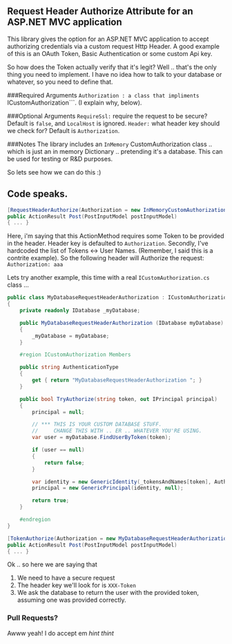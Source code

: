 ## Request Header Authorize Attribute for an ASP.NET MVC application
This library gives the option for an ASP.NET MVC application to accept authorizing credentials via a custom request Http Header. A good example of this is an OAuth Token, Basic Authentication or some custom Api key.

So how does the Token actually verify that it's legit? Well .. that's the only thing you need to implement. I have no idea how to talk to your database or whatever, so you need to define that.

###Required Arguments
```Authorization : a class that impliments ```ICustomAuthorization```. (I explain why, below).

###Optional Arguments
```RequireSsl:``` require the request to be secure? Default is ```false```, and ```LocalHost``` is ignored.
```Header:``` what header key should we check for? Default is ```Authorization```.

###Notes
The library includes an ``InMemory`` CustomAuthorization class .. which is just an in memory Dictionary .. pretending it's a database. This can be used for testing or R&D purposes.

So lets see how we can do this :)

## Code speaks.

```c#
[RequestHeaderAuthorize(Authorization = new InMemoryCustomAuthorization("aaa", "Pew Pew"))]
public ActionResult Post(PostInputModel postInputModel)
{ ... }
```

Here, i'm saying that this ActionMethod requires some Token to be provided in the header. Header key is defaulted to ```Authorization```.
Secondly, I've hardcoded the list of Tokens <-> User Names. (Remember, I said this is a contrite example).
So the following header will Authorize the request: ```Authorization: aaa```

Lets try another example, this time with a real ```ICustomAuthorization.cs``` class ...

```c#
public class MyDatabaseRequestHeaderAuthorization : ICustomAuthorization.cs
{
    private readonly IDatabase _myDatabase;

    public MyDatabaseRequestHeaderAuthorization (IDatabase myDatabase)
    {
        _myDatabase = myDatabase;
    }

    #region ICustomAuthorization Members

    public string AuthenticationType
    {
        get { return "MyDatabaseRequestHeaderAuthorization "; }
    }

    public bool TryAuthorize(string token, out IPrincipal principal)
    {
        principal = null;

        // *** THIS IS YOUR CUSTOM DATABASE STUFF.
        //     CHANGE THIS WITH .. ER .. WHATEVER YOU'RE USING.
        var user = myDatabase.FindUserByToken(token);

        if (user == null)
        {
            return false;
        }

        var identity = new GenericIdentity(_tokensAndNames[token], AuthenticationType);
        principal = new GenericPrincipal(identity, null);

        return true;
    }

    #endregion
}

[TokenAuthorize(Authorization = new MyDatabaseRequestHeaderAuthorization(myDatabase), RequireSsl=true, Header="XXX-Token")]
public ActionResult Post(PostInputModel postInputModel)
{ ... }
```

Ok .. so here we are saying that 
1. We need to have a secure request
2. The header key we'll look for is ```XXX-Token```
3. We ask the database to return the user with the provided token, assuming one was provided correctly.


### Pull Requests? 
Awww yeah! I do accept em *hint thint*
